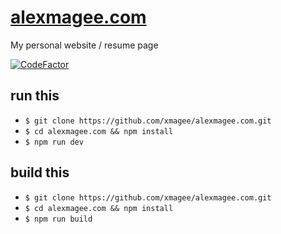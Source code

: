 # [alexmagee.com](https://alexmagee.com)
My personal website / resume page

[![CodeFactor](https://www.codefactor.io/repository/github/xmagee/alexmagee.com/badge/main)](https://www.codefactor.io/repository/github/xmagee/alexmagee.com/overview/main)

## run this
* `$ git clone https://github.com/xmagee/alexmagee.com.git`
* `$ cd alexmagee.com && npm install`
* `$ npm run dev`

## build this
* `$ git clone https://github.com/xmagee/alexmagee.com.git`
* `$ cd alexmagee.com && npm install`
* `$ npm run build`
